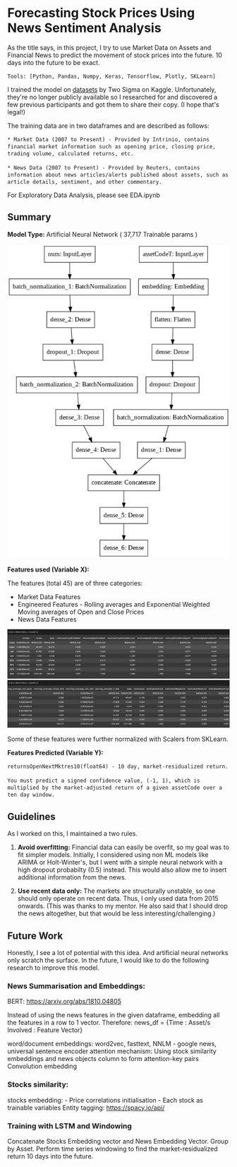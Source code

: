 # Forecasting Stock Prices Using News Sentiment Analysis

As the title says, in this project, I try to use Market Data on Assets and Financial News to predict the movement of stock prices into the future. 10 days into the future to be exact.


	Tools: [Python, Pandas, Numpy, Keras, Tensorflow, Plotly, SKLearn]

I trained the model on [datasets](https://drive.google.com/drive/u/0/folders/1fXHjne9F5r12itMHt3HUQcfS2DIVYb6c) by Two Sigma on Kaggle. Unfortunately, they're no longer publicly available so I researched for and discovered a few previous participants and got them to share their copy. (I hope that's legal!)

The training data are in two dataframes and are described as follows:

	* Market Data (2007 to Present) - Provided by Intrinio, contains financial market information such as opening price, closing price, trading volume, calculated returns, etc.

	* News Data (2007 to Present) - Provided by Reuters, contains information about news articles/alerts published about assets, such as article details, sentiment, and other commentary.

For Exploratory Data Analysis, please see EDA.ipynb

## Summary

**Model Type:** Artificial Neural Network ( 37,717 Trainable params )

<img src='./Images/model.png'>

**Features used (Variable X):**

The features (total 45) are of three categories:

* Market Data Features
* Engineered Features - Rolling averages and Exponential Weighted Moving averages of Open and Close Prices
* News Data Features

<img src='./Images/X.png'>
<img src='./Images/X2.png'>

Some of these features were further normalized with Scalers from SKLearn.

**Features Predicted (Variable Y):**


	returnsOpenNextMktres10(float64) - 10 day, market-residualized return.

    You must predict a signed confidence value, (-1, 1), which is multiplied by the market-adjusted return of a given assetCode over a ten day window.


## Guidelines 

As I worked on this, I maintained a two rules.

 1. **Avoid overfitting:** Financial data can easily be overfit, so my goal was to fit simpler models. Initially, I considered using non ML models like ARIMA or Holt-Winter's, but I went with a simple neural network with a high dropout probabilty (0.5) instead. This would also allow me to insert additional information from the news.

 2. **Use recent data only:** The markets are structurally unstable, so one should only operate on recent data. Thus, I only used data from 2015 onwards. (This was thanks to my mentor. He also said that I should drop the news altogether, but that would be less interesting/challenging.) 


## Future Work

Honestly, I see a lot of potential with this idea. And artificial neural networks only scratch the surface. 
In the future, I would like to do the following research to improve this model.

### News Summarisation and Embeddings:
BERT: https://arxiv.org/abs/1810.04805

Instead of using the news features in the given dataframe, embedding all the features in a row to 1 vector.
Therefore: news_df = {Time : Asset/s Involved : Feature Vector}

word/document embeddings: word2vec, fasttext, NNLM - google news, universal sentence encoder
attention mechanism: Using stock similarity embeddings and news objects column to form attention-key pairs
Convolution embedding

### Stocks similarity:
stocks embedding: 
    - Price correlations initialisation
    - Each stock as trainable variables
Entity tagging: https://spacy.io/api/

### Training with LSTM and Windowing

Concatenate Stocks Embedding vector and News Embedding Vector. Group by Asset. 
Perform time series windowing to find the market-residualized return 10 days into the future.





